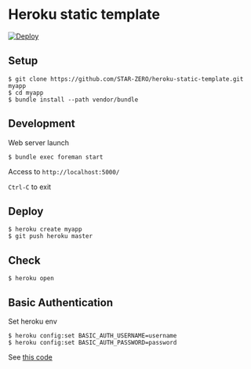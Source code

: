 # Heroku static template

[![Deploy](https://www.herokucdn.com/deploy/button.png)](https://heroku.com/deploy)

## Setup

```
$ git clone https://github.com/STAR-ZERO/heroku-static-template.git myapp
$ cd myapp
$ bundle install --path vendor/bundle
```

## Development

Web server launch

```
$ bundle exec foreman start
```

Access to `http://localhost:5000/`

`Ctrl-C` to exit

## Deploy

```
$ heroku create myapp
$ git push heroku master
```

## Check

```
$ heroku open
```

## Basic Authentication

Set heroku env

```
$ heroku config:set BASIC_AUTH_USERNAME=username
$ heroku config:set BASIC_AUTH_PASSWORD=password
```

See [this code](https://github.com/STAR-ZERO/heroku-static-template/blob/master/config.ru#L3)